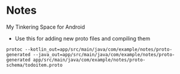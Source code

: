 # Notes
 My Tinkering Space for Android

 * Use this for adding new proto files and compiling them 
 ```
 protoc --kotlin_out=app/src/main/java/com/example/notes/proto-generated --java_out=app/src/main/java/com/example/notes/proto-generated app/src/main/java/com/example/notes/proto-schema/todoitem.proto
```

